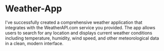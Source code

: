 # Weather-App
I've successfully created a comprehensive weather application that integrates with the WeatherAPI.com service you provided. The app allows users to search for any location and displays current weather conditions including temperature, humidity, wind speed, and other meteorological data in a clean, modern interface.
